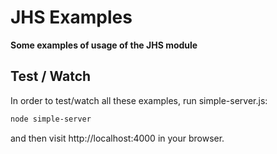 # JHS Examples
**Some examples of usage of the JHS module**

## Test / Watch
In order to test/watch all these examples, run simple-server.js:
```sh
node simple-server
```
and then visit http://localhost:4000 in your browser.
